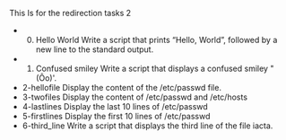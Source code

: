 This Is for the redirection tasks 2

- 0. Hello World	Write a script that prints “Hello, World”, followed by a new line to the standard output.
- 1. Confused smiley 	Write a script that displays a confused smiley "(Ôo)'.
- 2-hellofile		Display the content of the /etc/passwd file.
- 3-twofiles		Display the content of /etc/passwd and /etc/hosts
- 4-lastlines		Display the last 10 lines of /etc/passwd
- 5-firstlines		Display the first 10 lines of /etc/passwd
- 6-third_line		Write a script that displays the third line of the file iacta.
